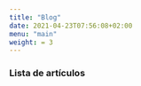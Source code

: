 ```yaml
---
title: "Blog"
date: 2021-04-23T07:56:08+02:00
menu: "main"
weight: = 3
---
```


### Lista de artículos
